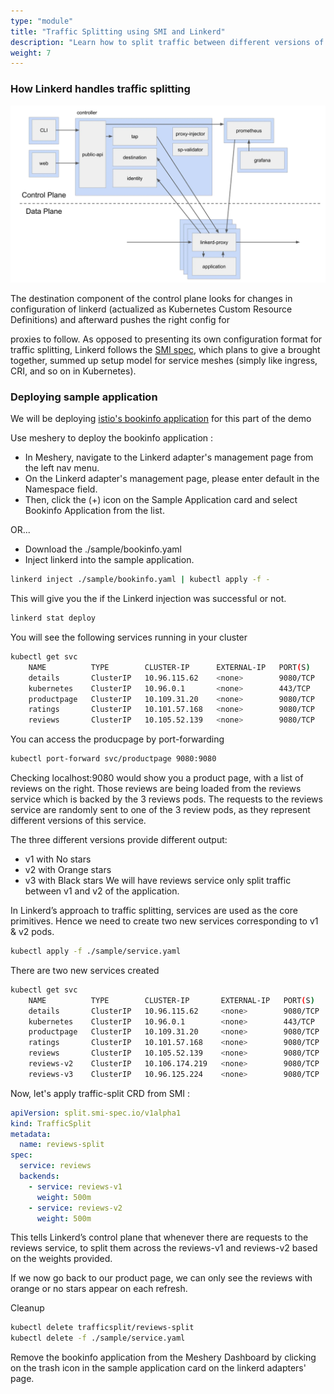 ```yaml
---
type: "module"
title: "Traffic Splitting using SMI and Linkerd"
description: "Learn how to split traffic between different versions of your services using SMI and Linkerd."
weight: 7
---
```


### How Linkerd handles traffic splitting

![image1](image1.png)

The destination component of the control plane looks for changes in configuration of linkerd (actualized as Kubernetes Custom Resource Definitions) and afterward pushes the right config for

proxies to follow. As opposed to presenting its own configuration format for traffic splitting, Linkerd follows the [SMI spec](https://smi-spec.io/), which plans to give a brought together, summed up setup model for service meshes (simply like ingress, CRI, and so on in Kubernetes).

### Deploying sample application

We will be deploying [istio's bookinfo application](https://istio.io/latest/docs/examples/bookinfo/) for this part of the demo

Use meshery to deploy the bookinfo application :

- In Meshery, navigate to the Linkerd adapter's management page from the left nav menu.
- On the Linkerd adapter's management page, please enter default in the Namespace field.
- Then, click the (+) icon on the Sample Application card and select Bookinfo Application from the list.

OR...

- Download the ./sample/bookinfo.yaml
- Inject linkerd into the sample application.
```bash
linkerd inject ./sample/bookinfo.yaml | kubectl apply -f -
```
This will give you the if the Linkerd injection was successful or not.

```bash
linkerd stat deploy
```
You will see the following services running in your cluster

```bash
kubectl get svc
    NAME          TYPE        CLUSTER-IP      EXTERNAL-IP   PORT(S)    AGE
    details       ClusterIP   10.96.115.62    <none>        9080/TCP   13m
    kubernetes    ClusterIP   10.96.0.1       <none>        443/TCP    7h56m
    productpage   ClusterIP   10.109.31.20    <none>        9080/TCP   13m
    ratings       ClusterIP   10.101.57.168   <none>        9080/TCP   13m
    reviews       ClusterIP   10.105.52.139   <none>        9080/TCP   13m
```
You can access the producpage by port-forwarding

```bash
kubectl port-forward svc/productpage 9080:9080
```
Checking localhost:9080 would show you a product page, with a list of reviews on the right. Those reviews are being loaded from the reviews service which is backed by the 3 reviews pods. The requests to the reviews service are randomly sent to one of the 3 review pods, as they represent different versions of this service.

The three different versions provide different output:

- v1 with No stars
- v2 with Orange stars
- v3 with Black stars
We will have reviews service only split traffic between v1 and v2 of the application.

In Linkerd’s approach to traffic splitting, services are used as the core primitives. Hence we need to create two new services corresponding to v1 & v2 pods.

```bash
kubectl apply -f ./sample/service.yaml
```
There are two new services created

```bash
kubectl get svc
    NAME          TYPE        CLUSTER-IP       EXTERNAL-IP   PORT(S)    AGE
    details       ClusterIP   10.96.115.62     <none>        9080/TCP   35m
    kubernetes    ClusterIP   10.96.0.1        <none>        443/TCP    8h
    productpage   ClusterIP   10.109.31.20     <none>        9080/TCP   35m
    ratings       ClusterIP   10.101.57.168    <none>        9080/TCP   35m
    reviews       ClusterIP   10.105.52.139    <none>        9080/TCP   35m
    reviews-v2    ClusterIP   10.106.174.219   <none>        9080/TCP   7s
    reviews-v3    ClusterIP   10.96.125.224    <none>        9080/TCP   7s
```
Now, let's apply traffic-split CRD from SMI :

```yaml
apiVersion: split.smi-spec.io/v1alpha1
kind: TrafficSplit
metadata:
  name: reviews-split
spec:
  service: reviews
  backends:
    - service: reviews-v1
      weight: 500m
    - service: reviews-v2
      weight: 500m
```
This tells Linkerd’s control plane that whenever there are requests to the reviews service, to split them across the reviews-v1 and reviews-v2 based on the weights provided.

If we now go back to our product page, we can only see the reviews with orange or no stars appear on each refresh.

Cleanup
```bash
kubectl delete trafficsplit/reviews-split
kubectl delete -f ./sample/service.yaml
```
Remove the bookinfo application from the Meshery Dashboard by clicking on the trash icon in the sample application card on the linkerd adapters' page.